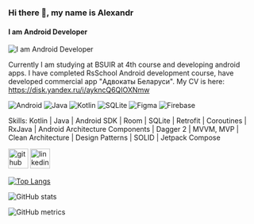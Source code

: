 ### Hi there 👋, my name is Alexandr
#### I am Android Developer
![I am Android Developer](https://ie.wampi.ru/2022/10/14/banner-1.png)

Currently I am studying at BSUIR at 4th course and developing android apps. I have completed RsSchool Android development course, have developed commercial app "Адвокаты Беларуси".
My CV is here: https://disk.yandex.ru/i/aykncQ6QIOXNmw

![Android](https://img.shields.io/badge/Android-3DDC84?style=for-the-badge&logo=android&logoColor=white) ![Java](https://img.shields.io/badge/java-%23ED8B00.svg?style=for-the-badge&logo=java&logoColor=white) ![Kotlin](https://img.shields.io/badge/kotlin-%237F52FF.svg?style=for-the-badge&logo=kotlin&logoColor=white) ![SQLite](https://img.shields.io/badge/sqlite-%2307405e.svg?style=for-the-badge&logo=sqlite&logoColor=white) ![Figma](https://img.shields.io/badge/figma-%23F24E1E.svg?style=for-the-badge&logo=figma&logoColor=white) ![Firebase](https://img.shields.io/badge/firebase-%23039BE5.svg?style=for-the-badge&logo=firebase)



Skills: Kotlin | Java | Android SDK | Room | SQLite | Retrofit | Coroutines | RxJava | Android Architecture Components | Dagger 2 | MVVM, MVP | Clean Architecture | Design Patterns | SOLID | Jetpack Compose



[<img src='https://cdn.jsdelivr.net/npm/simple-icons@3.0.1/icons/github.svg' alt='github' height='40'>](https://github.com/ProstoSasha0612)  [<img src='https://cdn.jsdelivr.net/npm/simple-icons@3.0.1/icons/linkedin.svg' alt='linkedin' height='40'>](https://www.linkedin.com/in/https://www.linkedin.com/in/alexandr-popko-98605a1b2//)

[![Top Langs](https://github-readme-stats.vercel.app/api/top-langs/?username=ProstoSasha0612)](https://github.com/anuraghazra/github-readme-stats)

![GitHub stats](https://github-readme-stats.vercel.app/api?username=ProstoSasha0612&show_icons=true&count_private=true)

![GitHub metrics](https://metrics.lecoq.io/ProstoSasha0612)  

